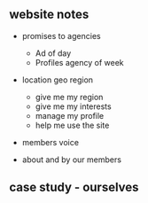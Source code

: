 ## website notes

- promises to agencies
	- Ad of day
	- Profiles agency of week	

- location geo region
	- give me my region
	- give me my interests
	- manage my profile
	- help me use the site
- members voice
- about and by our members

## case study -  ourselves


